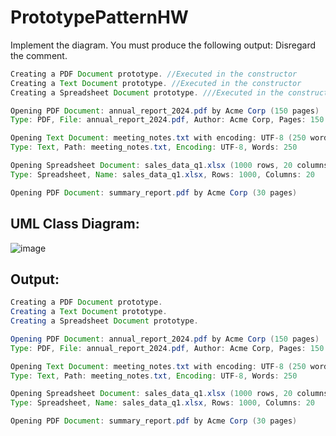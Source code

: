 # PrototypePatternHW

Implement the diagram.  You must produce the following output:  Disregard the comment.

```java
Creating a PDF Document prototype. //Executed in the constructor
Creating a Text Document prototype. //Executed in the constructor
Creating a Spreadsheet Document prototype. ///Executed in the constructor

Opening PDF Document: annual_report_2024.pdf by Acme Corp (150 pages)
Type: PDF, File: annual_report_2024.pdf, Author: Acme Corp, Pages: 150

Opening Text Document: meeting_notes.txt with encoding: UTF-8 (250 words)
Type: Text, Path: meeting_notes.txt, Encoding: UTF-8, Words: 250

Opening Spreadsheet Document: sales_data_q1.xlsx (1000 rows, 20 columns)
Type: Spreadsheet, Name: sales_data_q1.xlsx, Rows: 1000, Columns: 20

Opening PDF Document: summary_report.pdf by Acme Corp (30 pages)

```

## UML Class Diagram:
![image](https://github.com/user-attachments/assets/35c6a461-a73e-4639-95b4-3de85e5daef3)


## Output:

```java
Creating a PDF Document prototype.
Creating a Text Document prototype.
Creating a Spreadsheet Document prototype.

Opening PDF Document: annual_report_2024.pdf by Acme Corp (150 pages)
Type: PDF, File: annual_report_2024.pdf, Author: Acme Corp, Pages: 150

Opening Text Document: meeting_notes.txt with encoding: UTF-8 (250 words)
Type: Text, Path: meeting_notes.txt, Encoding: UTF-8, Words: 250

Opening Spreadsheet Document: sales_data_q1.xlsx (1000 rows, 20 columns)
Type: Spreadsheet, Name: sales_data_q1.xlsx, Rows: 1000, Columns: 20

Opening PDF Document: summary_report.pdf by Acme Corp (30 pages)
```
